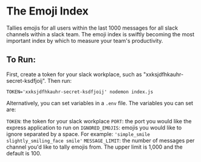 # The Emoji Index

Tallies emojis for all users within the last 1000 messages for all slack channels within a slack team. The emoji index is swiftly becoming the most important index by which to measure your team's productivity.

## To Run:

First, create a token for your slack workplace, such as "xxksjdfhkauhr-secret-ksdfjoij". Then run:

```
TOKEN='xxksjdfhkauhr-secret-ksdfjoij' nodemon index.js
```

Alternatively, you can set variables in a `.env` file. The variables you can set are:

`TOKEN`: the token for your slack workplace
`PORT`: the port you would like the express application to run on
`IGNORED_EMOJIS`: emojis you would like to ignore separated by a space. For example: `'simple_smile slightly_smiling_face smile'`
`MESSAGE_LIMIT`: the number of messages per channel you'd like to tally emojis from. The upper limit is 1,000 and the default is 100.
